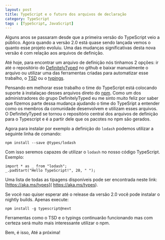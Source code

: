 ```yaml
---
layout: post
title: TypeScript e o futuro dos arquivos de declaração
category: TypeScript
tags : [TypeScript, JavaScript]
---
```


Alguns anos se passaram desde que a primeira versão do TypeScript veio a público. Agora quando a versão 2.0 está quase sendo lançada vemos o quanto esse projeto evoluiu. Uma das mudanças significativas desta nova versão é com relação aos arquivos de definição.

Até hoje, para encontrar um arquivo de definição nós tinhamos 2 opções: ir até o repositório do [DefinitelyTyped](https://github.com/DefinitelyTyped/DefinitelyTyped) no github e baixar manualmente o arquivo ou utilizar uma das ferramentas criadas para automatizar esse trabalho, o [TSD](https://github.com/DefinitelyTyped/tsd) ou o [typings](https://github.com/typings/typings).

Pensando em melhorar esse trabalho o time do TypeScript está colocando suporte à instalaçao desses arquivos direto do [npm](https://www.npmjs.com/). Como um dos administradores do grupo DefinitelyTyped eu me sinto muito feliz por saber que fizemos parte dessa mudança ajudando o time do TypeSript a entender como os membros da comunidade desenvolvem e utilizam esses arquivos. O DefinitelyTyped se tornou o repositório central dos arquivos de definição para o Typescript e é a partir dele que os pacotes no npm são gerados.

Agora para instalar por exemplo a definição do `lodash` podemos utilizar a seguinte linha de comando:

    npm install --save @types/lodash

Com isso seremos capazes de utilizar o `lodash` no nosso código TypeScript. Exemplo:

```
import * as _ from "lodash";
_.padStart("Hello TypeScript!", 20, " ");
```

Uma lista de todas as tipagens disponíveis pode ser encontrada neste link: [https://aka.ms/types]( https://aka.ms/types).

Se você nao quiser esperar até o release da versão 2.0 você pode instalar o nightly builds. Apenas execute:

    npm install -g typescript@next

Ferramentas como o TSD e o typings continuarão funcionando mas com certeza será muito mais interessante utilizar o npm.

Bem, é isso, Até a próxima!
